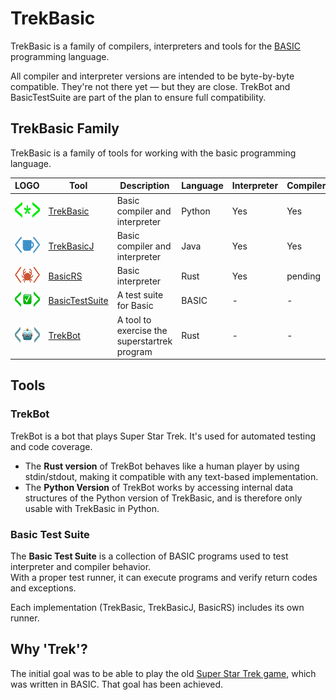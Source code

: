 # TrekBasic

TrekBasic is a family of compilers, interpreters and tools for the [BASIC](https://en.wikipedia.org/wiki/BASIC) programming language.

All compiler and interpreter versions are intended to be byte-by-byte compatible. They're not there 
yet — but they are close. TrekBot and BasicTestSuite are part of the
plan to ensure full compatibility.

## TrekBasic Family

TrekBasic is a family of tools for working with the basic programming language. 

| LOGO | Tool | Description | Language | Interpreter | Compiler |
|---|------|-------------|----------|-------------|-------------|
|<img src="https://raw.githubusercontent.com/cocode/TrekBASIC/refs/heads/master/images/TrekBasicLogo.png" alt="Logo" width="50" height="25">|[TrekBasic](https://github.com/cocode/TrekBASIC) | Basic compiler and interpreter | Python | Yes | Yes |
|<img src="https://raw.githubusercontent.com/cocode/TrekBasicJ/main/images/logo7.png" alt="Logo" width="50" height="25">|[TrekBasicJ](https://github.com/cocode/TrekBasicJ)|Basic compiler and interpreter|Java|Yes|Yes|
|<img src="https://raw.githubusercontent.com/cocode/BasicRS/master/images/logo2.png" alt="Logo" width="50" height="25">|[BasicRS](https://github.com/cocode/BasicRS)|Basic interpreter|Rust|Yes|pending|
|<img src="https://raw.githubusercontent.com/cocode/BasicTestSuite/main/images/BasicTestSuiteLogo3.png" alt="Logo" width="50" height="25">|[BasicTestSuite](https://github.com/cocode/BasicTestSuite)|A test suite for Basic|BASIC|-|-|
|<img src="https://raw.githubusercontent.com/cocode/TrekBot/master/images/LogoTrans.png" alt="Logo" width="50" height="25">|[TrekBot](https://github.com/cocode/TrekBot)|A tool to exercise the superstartrek program|Rust|-|-|


## Tools

### TrekBot
TrekBot is a bot that plays Super Star Trek. It's used for automated testing and code coverage. 

* The **Rust version** of TrekBot behaves like a human player by using stdin/stdout, making it compatible with any text-based implementation.
* The **Python Version** of TrekBot works by accessing internal data structures of the Python version of TrekBasic, 
and is therefore only usable with TrekBasic in Python. 

### Basic Test Suite
The **Basic Test Suite** is a collection of BASIC programs used to test interpreter and compiler behavior.  
With a proper test runner, it can execute programs and verify return codes and exceptions.

Each implementation (TrekBasic, TrekBasicJ, BasicRS) includes its own runner.

## Why 'Trek'?
The initial goal was to be able to play the old [Super Star Trek game](https://en.wikipedia.org/wiki/Star_Trek_(1971_video_game)),
which was written in BASIC. That goal has been achieved.

